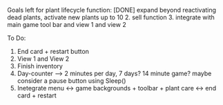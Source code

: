 Goals left for plant lifecycle function:
[DONE] expand beyond reactivating dead plants, activate new plants up to 10
2. sell function
3. integrate with main game tool bar and view 1 and view 2

To Do:
1. End card + restart button
2. View 1 and View 2
3. Finish inventory
4. Day-counter --> 2 minutes per day, 7 days? 14 minute game? maybe consider a pause button using Sleep()
5. Inetegrate menu <-> game backgrounds + toolbar + plant care <-> end card + restart
